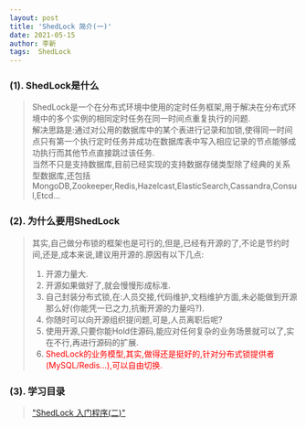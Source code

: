 ```yaml
---
layout: post
title: 'ShedLock 简介(一)'
date: 2021-05-15
author: 李新
tags:  ShedLock
---
```


### (1). ShedLock是什么
> ShedLock是一个在分布式环境中使用的定时任务框架,用于解决在分布式环境中的多个实例的相同定时任务在同一时间点重复执行的问题.    
> 解决思路是:通过对公用的数据库中的某个表进行记录和加锁,使得同一时间点只有第一个执行定时任务并成功在数据库表中写入相应记录的节点能够成功执行而其他节点直接跳过该任务.  
> 当然不只是支持数据库,目前已经实现的支持数据存储类型除了经典的关系型数据库,还包括MongoDB,Zookeeper,Redis,Hazelcast,ElasticSearch,Cassandra,Consul,Etcd... 

### (2). 为什么要用ShedLock
> 其实,自己做分布锁的框架也是可行的,但是,已经有开源的了,不论是节约时间,还是,成本来说,建议用开源的.原因有以下几点:    
> 1. 开源力量大.    
> 2. 开源如果做好了,就会慢慢形成标准.  
> 3. 自己封装分布式锁,在:人员交接,代码维护,文档维护方面,未必能做到开源那么好(你能凭一已之力,抗衡开源的力量吗?).  
> 4. 你随时可以向开源组织提问题,可是,人员离职后呢?  
> 5. 使用开源,只要你能Hold住源码,能应对任何复杂的业务场景就可以了,实在不行,再进行源码的扩展.  
> 6. <font color='red'>ShedLock的业务模型,其实,做得还是挺好的,针对分布式锁提供者(MySQL/Redis...),可以自由切换.</font>  

### (3). 学习目录
> ["ShedLock 入门程序(二)"](/2021/05/11/ShedLock-HelloWorld.html)   
